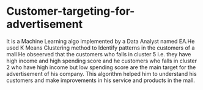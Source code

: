 # Customer-targeting-for-advertisement
It is a Machine Learning algo implemented by a Data Analyst named EA.He used K Means Clustering method to Identify patterns in the customers of a mall
He obseerved that the customers who falls in cluster 5 i.e. they have high income and high spending score and he customers who falls in cluster 2 who have high income but low spending score are the main target for the advertisement of his company.
This algorithm helped him to understand his customers and make improvements in his service and products in the mall.
